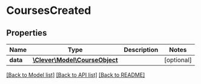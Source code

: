 # CoursesCreated

## Properties
Name | Type | Description | Notes
------------ | ------------- | ------------- | -------------
**data** | [**\Clever\Model\CourseObject**](CourseObject.md) |  | [optional] 

[[Back to Model list]](../README.md#documentation-for-models) [[Back to API list]](../README.md#documentation-for-api-endpoints) [[Back to README]](../README.md)


